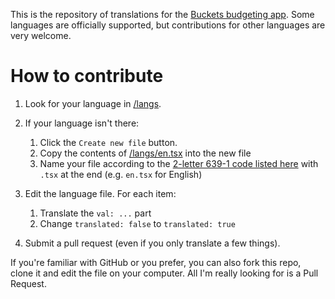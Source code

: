 This is the repository of translations for the [Buckets budgeting app](https://www.budgetwithbuckets.com/).  Some languages are officially supported, but contributions for other languages are very welcome.

# How to contribute

1. Look for your language in [/langs](/langs).
1. If your language isn't there:
    1. Click the `Create new file` button.
    1. Copy the contents of [/langs/en.tsx](/langs/en.tsx) into the new file
    1. Name your file according to the [2-letter 639-1 code listed here](https://en.wikipedia.org/wiki/List_of_ISO_639-1_codes) with `.tsx` at the end (e.g. `en.tsx` for English)

1. Edit the language file.  For each item:
    1. Translate the `val: ...` part
    1. Change `translated: false` to `translated: true`

1. Submit a pull request (even if you only translate a few things).

If you're familiar with GitHub or you prefer, you can also fork this repo, clone it and edit the file on your computer.  All I'm really looking for is a Pull Request.
